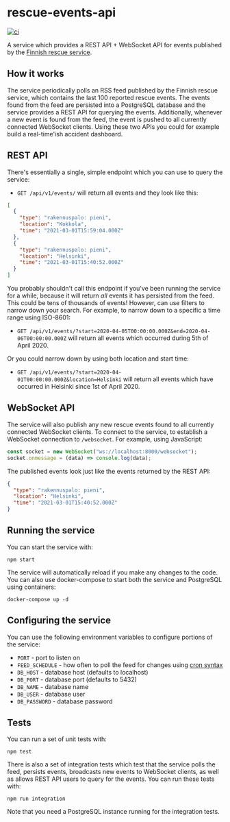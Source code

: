 # rescue-events-api

[![ci](https://github.com/coocos/rescue-events-api/actions/workflows/ci.yml/badge.svg)](https://github.com/coocos/rescue-events-api/actions/workflows/ci.yml)

A service which provides a REST API + WebSocket API for events published by the [Finnish rescue service](http://www.peto-media.fi/).

## How it works

The service periodically polls an RSS feed published by the Finnish rescue service, which contains the last 100 reported rescue events. The events found from the feed are persisted into a PostgreSQL database and the service provides a REST API for querying the events. Additionally, whenever a new event is found from the feed, the event is pushed to all currently connected WebSocket clients. Using these two APIs you could for example build a real-time'ish accident dashboard.

## REST API

There's essentially a single, simple endpoint which you can use to query the service:

- `GET /api/v1/events/` will return all events and they look like this:

```json
[
  {
    "type": "rakennuspalo: pieni",
    "location": "Kokkola",
    "time": "2021-03-01T15:59:04.000Z"
  },
  {
    "type": "rakennuspalo: pieni",
    "location": "Helsinki",
    "time": "2021-03-01T15:40:52.000Z"
  }
]
```

You probably shouldn't call this endpoint if you've been running the service for a while, because it will return _all_ events it has persisted from the feed. This could be tens of thousands of events! However, can use filters to narrow down your search. For example, to narrow down to a specific a time range using ISO-8601:

- `GET /api/v1/events/?start=2020-04-05T00:00:00.000Z&end=2020-04-06T00:00:00.000Z` will return all events which occurred during 5th of April 2020.

Or you could narrow down by using both location and start time:

- `GET /api/v1/events/?start=2020-04-01T00:00:00.000Z&location=Helsinki` will return all events which have occurred in Helsinki since 1st of April 2020.

## WebSocket API

The service will also publish any new rescue events found to all currently connected WebSocket clients. To connect to the service, to establish a WebSocket connection to `/websocket`. For example, using JavaScript:

```javascript
const socket = new WebSocket("ws://localhost:8000/websocket");
socket.onmessage = (data) => console.log(data);
```

The published events look just like the events returned by the REST API:

```json
{
  "type": "rakennuspalo: pieni",
  "location": "Helsinki",
  "time": "2021-03-01T15:40:52.000Z"
}
```

## Running the service

You can start the service with:

```
npm start
```

The service will automatically reload if you make any changes to the code. You can also use docker-compose to start both the service and PostgreSQL using containers:

```
docker-compose up -d
```

## Configuring the service

You can use the following environment variables to configure portions of the service:

* `PORT` - port to listen on
* `FEED_SCHEDULE` - how often to poll the feed for changes using [cron syntax](https://en.wikipedia.org/wiki/Cron#Overview)
* `DB_HOST` - database host (defaults to localhost)
* `DB_PORT` - database port (defaults to 5432)
* `DB_NAME` - database name
* `DB_USER` - database user
* `DB_PASSWORD` - database password

## Tests

You can run a set of unit tests with:

```
npm test
```

There is also a set of integration tests which test that the service polls the feed, persists events, broadcasts new events to WebSocket clients, as well as allows REST API users to query for the events. You can run these tests with:

```
npm run integration
```

Note that you need a PostgreSQL instance running for the integration tests.

